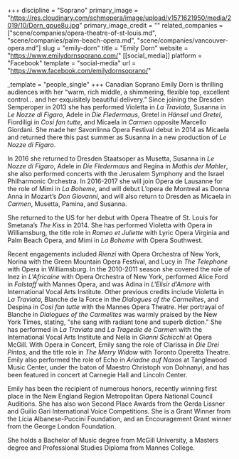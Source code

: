 +++
discipline = "Soprano"
primary_image = "https://res.cloudinary.com/schmopera/image/upload/v1571621950/media/2019/10/Dorn_gpue8u.jpg"
primary_image_credit = ""
related_companies = ["scene/companies/opera-theatre-of-st-louis.md", "scene/companies/palm-beach-opera.md", "scene/companies/vancouver-opera.md"]
slug = "emily-dorn"
title = "Emily Dorn"
website = "https://www.emilydornsoprano.com/"
[[social_media]]
platform = "Facebook"
template = "social-media"
url = "https://www.facebook.com/emilydornsoprano/"

_template = "people_single"
+++
Canadian Soprano Emily Dorn is thrilling audiences with her “warm, rich middle, a shimmering, flexible top, excellent control… and her exquisitely beautiful delivery.” Since joining the Dresden Semperoper in 2013 she has performed Violetta in _La Traviata_, Susanna in _Le Nozze di Figaro_, Adele in _Die Fledermaus_, Gretel in _Hänsel und Gretel_, Fiordiligi in _Cosi fan tutte_, and Micaela in _Carmen_ opposite Marcello Giordani.  She made her Savonlinna Opera Festival debut in 2014 as Micaela and returned there this past summer as Susanna in a new production of _Le Nozze di Figaro_. 

In 2016 she returned to Dresden Staatsoper as Musetta, Susanna in _Le Nozze di Figaro_, Adele in _Die Fledermaus_ and Regina in _Mathis der Mahler_, she also performed concerts with the Jerusalem Symphony and the Israel Philharmonic Orchestra. In 2016-2017 she will join Opera de Lausanne for the role of Mimi in _La Boheme_, and will debut L’opera de Montreal as Donna Anna in Mozart’s _Don Giovanni_, and will also return to Dresden as Micaela in _Carmen_, Musetta, Pamina, and Susanna.

She returned to the US for her debut with Opera Theatre of St. Louis for Smetana’s _The Kiss_ in 2014.  She has performed Violetta with Opera in Williamsburg, the title role in _Romeo et Juliette_ with Lyric Opera Virginia and Palm Beach Opera, and Mimi in _La Boheme_ with Opera Southwest.

Recent engagements included _Rienzi_ with Opera Orchestra of New York, Norina with the Green Mountain Opera Festival, and Lucy in _The Telephone_ with Opera in Williamsburg. In the 2010-2011 season she covered the role of Inez in _L'Africaine_ with Opera Orchestra of New York, performed Alice Ford in _Falstaff_ with Mannes Opera, and was Adina in _L'Elisir d'Amore_ with International Vocal Arts Institute.  Other previous credits include Violetta in _La Traviata_, Blanche de la Force in the _Dialogues of the Carmelites_, and Despina in _Cosi fan tutte_ with the Mannes Opera Theatre. Her portrayal of Blanche in _Dialogues of the Carmelites_ was warmly praised by the New York Times, stating, "she sang with radiant tone and superb diction."  She has performed in _La Traviata_ and _La Tragedie de Carmen_ with the International Vocal Arts Institute and Nella in _Gianni Schicchi_ at Opera McGill.  With Opera in Concert, Emily sang the role of Clarissa in _Die Drei Pintos_, and the title role in _The Merry Widow_ with Toronto Operetta Theatre. Emily also performed the role of Echo in _Ariadne auf Naxos_ at Tanglewood Music Center, under the baton of Maestro Christoph von Dohnanyi, and has been featured in concert at Carnegie Hall and Lincoln Center.

Emily has been the recipient of numerous honors, recently winning first place in the New England Region Metropolitan Opera National Council Auditions.  She has also won Second Place Awards from the Gerda Lissner and Guilio Gari International Voice Competitions.  She is a Grant Winner from the Licia Albanese-Puccini Foundation, and an Encouragement Grant winner from the George London Foundation.

She holds a Bachelor of Music degree from McGill University, a Masters degree and Professional Studies Diploma from Mannes College.